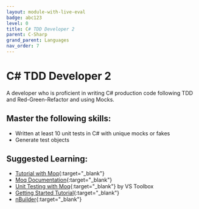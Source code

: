 ```yaml
---
layout: module-with-live-eval
badge: abc123
level: 0
title: C# TDD Developer 2
parent: C-Sharp
grand_parent: Languages
nav_order: 7
---
```

# C# TDD Developer 2

A developer who is proficient in writing C# production code following TDD and Red-Green-Refactor and using Mocks.

## Master the following skills:

- Written at least 10 unit tests in C# with unique mocks or fakes
- Generate test objects

## Suggested Learning:

- [Tutorial with Moq](https://softchris.github.io/pages/dotnet-moq.html#instruct-our-mock){:target="\_blank"}
- [Moq Documentation](https://github.com/Moq/moq4/wiki/Quickstart){:target="\_blank"}
- [Unit Testing with Moq](https://www.youtube.com/watch?v=dZ2Psa_Bn2Q){:target="\_blank"} by VS Toolbox
- [Getting Started Tutorial](https://www.youtube.com/watch?v=9ZvDBSQa_so){:target="\_blank"}
- [nBuilder](https://github.com/nbuilder/nbuilder){:target="\_blank"}

